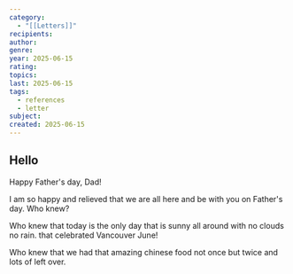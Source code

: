 ```yaml
---
category:
  - "[[Letters]]"
recipients: 
author: 
genre: 
year: 2025-06-15
rating: 
topics: 
last: 2025-06-15
tags:
  - references
  - letter
subject: 
created: 2025-06-15
---
```

## Hello

Happy Father's day, Dad!

I am so happy and relieved that we are all here and be with you on Father's day. Who knew?

Who knew that today is the only day that is sunny all around with no clouds no rain. that celebrated Vancouver June!

Who knew that we had that amazing chinese food not once but twice and  lots of left over.
